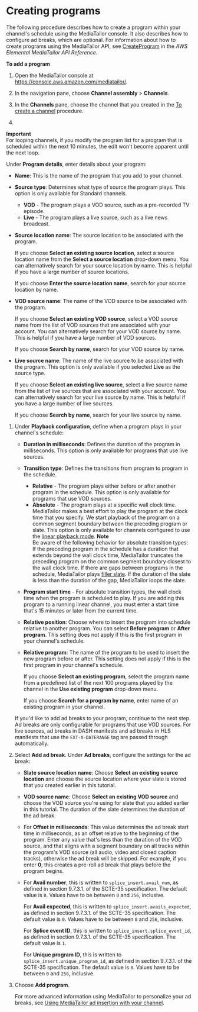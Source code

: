 # Creating programs<a name="channel-assembly-adding-programs"></a>

 The following procedure describes how to create a program within your channel's schedule using the MediaTailor console\. It also describes how to configure ad breaks, which are optional\. For information about how to create programs using the MediaTailor API, see [CreateProgram](https://docs.aws.amazon.com/mediatailor/latest/apireference/channel-channelname-program-programname.html) in the *AWS Elemental MediaTailor API Reference*\. <a name="add-programs-procedure"></a>

**To add a program**

1. Open the MediaTailor console at [https://console\.aws\.amazon\.com/mediatailor/](https://console.aws.amazon.com/mediatailor/)\.

1. In the navigation pane, choose **Channel assembly** > **Channels**\.

1. In the **Channels** pane, choose the channel that you created in the [To create a channel](channel-assembly-creating-channels.md#create-channel-procedure) procedure\.

1. 
**Important**  
For looping channels, if you modify the program list for a program that is scheduled within the next 10 minutes, the edit won't become apparent until the next loop\.

   Under **Program details**, enter details about your program:
   + **Name**: This is the name of the program that you add to your channel\.
   + **Source type**: Determines what type of source the program plays\. This option is only available for Standard channels\.
     + **VOD** \- The program plays a VOD source, such as a pre\-recorded TV episode\.
     + **Live** \- The program plays a live source, such as a live news broadcast\.
   + **Source location name**: The source location to be associated with the program\.

     If you choose **Select an existing source location**, select a source location name from the **Select a source location** drop\-down menu\. You can alternatively search for your source location by name\. This is helpful if you have a large number of source locations\.

     If you choose **Enter the source location name**, search for your source location by name\.
   + **VOD source name**: The name of the VOD source to be associated with the program\.

     If you choose **Select an existing VOD source**, select a VOD source name from the list of VOD sources that are associated with your account\. You can alternatively search for your VOD source by name\. This is helpful if you have a large number of VOD sources\.

     If you choose **Search by name**, search for your VOD source by name\.
   + **Live source name**: The name of the live source to be associated with the program\. This option is only available if you selected **Live** as the source type\.

     If you choose **Select an existing live source**, select a live source name from the list of live sources that are associated with your account\. You can alternatively search for your live source by name\. This is helpful if you have a large number of live sources\.

     If you choose **Search by name**, search for your live source by name\.

1. Under **Playback configuration**, define when a program plays in your channel's schedule:
   + **Duration in milliseconds**: Defines the duration of the program in milliseconds\. This option is only available for programs that use live sources\.
   + **Transition type**: Defines the transitions from program to program in the schedule\.
     + **Relative** \- The program plays either before or after another program in the schedule\. This option is only available for programs that use VOD sources\.
     + **Absolute** \- The program plays at a specific wall clock time\. MediaTailor makes a best effort to play the program at the clock time that you specify\. We start playback of the program on a common segment boundary between the preceding program or slate\. This option is only available for channels configured to use the [linear playback mode](channel-assembly-creating-channels.md#linear-playback-mode)\.
**Note**  
Be aware of the following behavior for absolute transition types:  
If the preceding program in the schedule has a duration that extends beyond the wall clock time, MediaTailor truncates the preceding program on the common segment boundary closest to the wall clock time\.
If there are gaps between programs in the schedule, MediaTailor plays [filler slate](channel-assembly-creating-channels.md#filler-slate)\. If the duration of the slate is less than the duration of the gap, MediaTailor loops the slate\.
   + **Program start time** \- For absolute transition types, the wall clock time when the program is scheduled to play\. If you are adding this program to a running linear channel, you must enter a start time that's 15 minutes or later from the current time\.
   + **Relative position**: Choose where to insert the program into schedule relative to another program\. You can select **Before program** or **After program**\. This setting does not apply if this is the first program in your channel's schedule\.
   + **Relative program**: The name of the program to be used to insert the new program before or after\. This setting does not apply if this is the first program in your channel's schedule\.

     If you choose **Select an existing program**, select the program name from a predefined list of the next 100 programs played by the channel in the **Use existing program** drop\-down menu\.

     If you choose **Search for a program by name**, enter name of an existing program in your channel\.

   If you'd like to add ad breaks to your program, continue to the next step\. Ad breaks are only configurable for programs that use VOD sources\. For live sources, ad breaks in DASH manifests and ad breaks in HLS manifests that use the `EXT-X-DATERANGE` tag are passed through automatically\.

1. Select **Add ad break**\. Under **Ad breaks**, configure the settings for the ad break:<a name="channel-assembly-programs-ad-breaks"></a>
   + **Slate source location name**: Choose **Select an existing source location** and choose the source location where your slate is stored that you created earlier in this tutorial\.
   + **VOD source name**: Choose **Select an existing VOD source** and choose the VOD source you're using for slate that you added earlier in this tutorial\. The duration of the slate determines the duration of the ad break\.
   + For **Offset in milliseconds**: This value determines the ad break start time in milliseconds, as an offset relative to the beginning of the program\. Enter any value that's less than the duration of the VOD source, and that aligns with a segment boundary on all tracks within the program's VOD source \(all audio, video and closed caption tracks\), otherwise the ad break will be skipped\. For example, if you enter **0**, this creates a pre\-roll ad break that plays before the program begins\.
   + For **Avail number**, this is written to `splice_insert.avail_num`, as defined in section 9\.7\.3\.1\. of the SCTE\-35 specification\. The default value is `0`\. Values have to be between `0` and `256`, inclusive\.

     For **Avail expected**, this is written to `splice_insert.avails_expected`, as defined in section 9\.7\.3\.1\. of the SCTE\-35 specification\. The default value is `0`\. Values have to be between `0` and `256`, inclusive\.

     For **Splice event ID**, this is written to `splice_insert.splice_event_id`, as defined in section 9\.7\.3\.1\. of the SCTE\-35 specification\. The default value is `1`\.

     For **Unique program ID**, this is written to `splice_insert.unique_program_id`, as defined in section 9\.7\.3\.1\. of the SCTE\-35 specification\. The default value is `0`\. Values have to be between `0` and `256`, inclusive\.

1. Choose **Add program**\.

    For more advanced information using MediaTailor to personalize your ad breaks, see [Using MediaTailor ad insertion with your channel](channel-assembly-integrating-mediatailor-ssai.md)\.